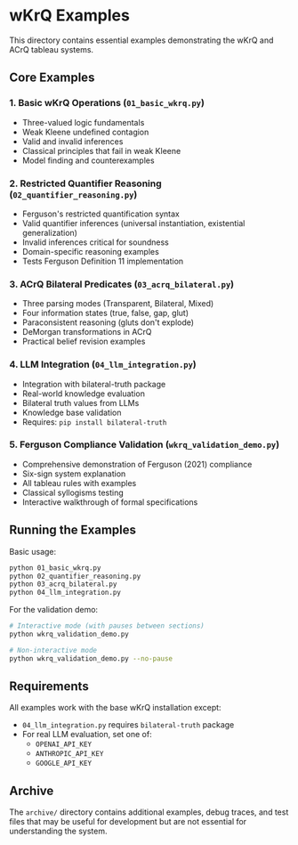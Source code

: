 # wKrQ Examples

This directory contains essential examples demonstrating the wKrQ and ACrQ tableau systems.

## Core Examples

### 1. Basic wKrQ Operations (`01_basic_wkrq.py`)
- Three-valued logic fundamentals
- Weak Kleene undefined contagion
- Valid and invalid inferences
- Classical principles that fail in weak Kleene
- Model finding and counterexamples

### 2. Restricted Quantifier Reasoning (`02_quantifier_reasoning.py`)
- Ferguson's restricted quantification syntax
- Valid quantifier inferences (universal instantiation, existential generalization)
- Invalid inferences critical for soundness
- Domain-specific reasoning examples
- Tests Ferguson Definition 11 implementation

### 3. ACrQ Bilateral Predicates (`03_acrq_bilateral.py`)
- Three parsing modes (Transparent, Bilateral, Mixed)
- Four information states (true, false, gap, glut)
- Paraconsistent reasoning (gluts don't explode)
- DeMorgan transformations in ACrQ
- Practical belief revision examples

### 4. LLM Integration (`04_llm_integration.py`)
- Integration with bilateral-truth package
- Real-world knowledge evaluation
- Bilateral truth values from LLMs
- Knowledge base validation
- Requires: `pip install bilateral-truth`

### 5. Ferguson Compliance Validation (`wkrq_validation_demo.py`)
- Comprehensive demonstration of Ferguson (2021) compliance
- Six-sign system explanation
- All tableau rules with examples
- Classical syllogisms testing
- Interactive walkthrough of formal specifications

## Running the Examples

Basic usage:
```bash
python 01_basic_wkrq.py
python 02_quantifier_reasoning.py
python 03_acrq_bilateral.py
python 04_llm_integration.py
```

For the validation demo:
```bash
# Interactive mode (with pauses between sections)
python wkrq_validation_demo.py

# Non-interactive mode
python wkrq_validation_demo.py --no-pause
```

## Requirements

All examples work with the base wKrQ installation except:
- `04_llm_integration.py` requires `bilateral-truth` package
- For real LLM evaluation, set one of:
  - `OPENAI_API_KEY`
  - `ANTHROPIC_API_KEY`
  - `GOOGLE_API_KEY`

## Archive

The `archive/` directory contains additional examples, debug traces, and test files that may be useful for development but are not essential for understanding the system.